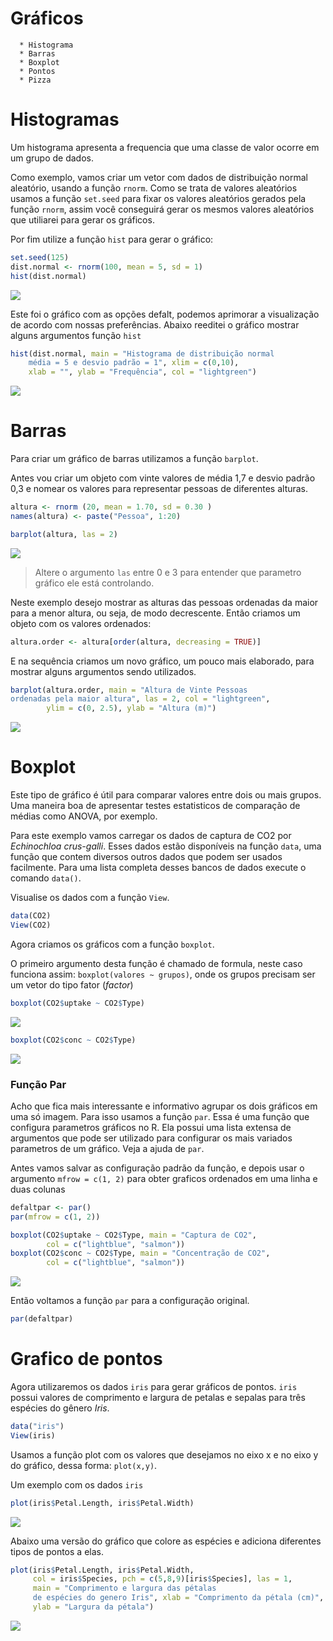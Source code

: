 # Gráficos


>     
      * Histograma
      * Barras
      * Boxplot
      * Pontos
      * Pizza

# Histogramas

Um histograma apresenta a frequencia que uma classe de valor ocorre em um grupo 
de dados. 

Como exemplo, vamos criar um vetor com dados de distribuição normal aleatório, usando a função `rnorm`. 
Como se trata de valores aleatórios usamos a função `set.seed` para fixar os valores aleatórios gerados pela função `rnorm`, 
assim você conseguirá gerar os mesmos valores aleatórios que utiliarei para gerar os gráficos.

Por fim utilize a função `hist` para gerar o gráfico:


```r
set.seed(125)
dist.normal <- rnorm(100, mean = 5, sd = 1)
hist(dist.normal)
```

![](GráficosMarkdown_files/figure-html/unnamed-chunk-1-1.png)<!-- -->

Este foi o gráfico com as opções defalt, podemos aprimorar a visualização de acordo com nossas preferências. Abaixo reeditei o gráfico mostrar alguns argumentos função `hist`



```r
hist(dist.normal, main = "Histograma de distribuição normal
    média = 5 e desvio padrão = 1", xlim = c(0,10),
    xlab = "", ylab = "Frequência", col = "lightgreen")
```

![](GráficosMarkdown_files/figure-html/unnamed-chunk-2-1.png)<!-- -->

# Barras

Para criar um gráfico de barras utilizamos a função `barplot`.

Antes vou criar um objeto com vinte valores de média 1,7 e desvio padrão 0,3 e nomear os valores para representar pessoas de diferentes alturas. 


```r
altura <- rnorm (20, mean = 1.70, sd = 0.30 )
names(altura) <- paste("Pessoa", 1:20)

barplot(altura, las = 2)
```

![](GráficosMarkdown_files/figure-html/unnamed-chunk-3-1.png)<!-- -->

>Altere o argumento `las` entre 0 e 3 para entender que parametro gráfico ele está controlando.

Neste exemplo desejo mostrar as alturas das pessoas ordenadas da maior para a menor altura, ou seja, de modo decrescente. Então criamos um objeto com os valores ordenados:

```r
altura.order <- altura[order(altura, decreasing = TRUE)]
```

E na sequência criamos um novo gráfico, um pouco mais elaborado, para mostrar alguns argumentos sendo utilizados.


```r
barplot(altura.order, main = "Altura de Vinte Pessoas 
ordenadas pela maior altura", las = 2, col = "lightgreen", 
        ylim = c(0, 2.5), ylab = "Altura (m)")
```

![](GráficosMarkdown_files/figure-html/unnamed-chunk-5-1.png)<!-- -->

# Boxplot

Este tipo de gráfico é útil para comparar valores entre dois ou mais grupos. Uma maneira boa de apresentar testes estatisticos de comparação de médias como ANOVA, por exemplo.

Para este exemplo vamos carregar os dados de captura de CO2 por *Echinochloa crus-galli*. Esses dados estão disponíveis na função `data`, uma função que contem diversos outros dados que podem ser usados facilmente. Para uma lista completa desses bancos de dados execute o comando `data()`. 

Visualise os dados com a função `View`.


```r
data(CO2)
View(CO2)
```

Agora criamos os gráficos com a função `boxplot`. 

O primeiro argumento desta função é chamado de formula, neste caso funciona assim: `boxplot(valores ~ grupos)`, onde os grupos precisam ser um vetor do tipo fator (*factor*)


```r
boxplot(CO2$uptake ~ CO2$Type)
```

![](GráficosMarkdown_files/figure-html/unnamed-chunk-7-1.png)<!-- -->

```r
boxplot(CO2$conc ~ CO2$Type)
```

![](GráficosMarkdown_files/figure-html/unnamed-chunk-7-2.png)<!-- -->


### Função Par

Acho que fica mais interessante e informativo agrupar os dois gráficos em uma só imagem. Para isso usamos a função `par`. Essa é uma função que configura parametros gráficos no R. Ela possui uma lista extensa de argumentos que pode ser utilizado para configurar os mais variados parametros de um gráfico. Veja a ajuda de `par`.

Antes vamos salvar as configuração padrão da função, e depois usar o argumento `mfrow = c(1, 2)` para obter graficos ordenados em uma linha e duas colunas

```r
defaltpar <- par()
par(mfrow = c(1, 2))

boxplot(CO2$uptake ~ CO2$Type, main = "Captura de CO2", 
        col = c("lightblue", "salmon"))
boxplot(CO2$conc ~ CO2$Type, main = "Concentração de CO2",
        col = c("lightblue", "salmon"))
```

![](GráficosMarkdown_files/figure-html/unnamed-chunk-8-1.png)<!-- -->

Então voltamos a função `par` para a configuração original.

```r
par(defaltpar)
```

# Grafico de pontos

Agora utilizaremos os dados `iris` para gerar gráficos de pontos. `iris` possui valores de comprimento e largura de petalas e sepalas para três espécies do gênero *Iris*. 


```r
data("iris")
View(iris)
```


Usamos a função plot com os valores que desejamos no eixo x e no eixo y do gráfico, dessa forma: `plot(x,y)`.

Um exemplo com os dados `iris`

```r
plot(iris$Petal.Length, iris$Petal.Width)
```

![](GráficosMarkdown_files/figure-html/unnamed-chunk-11-1.png)<!-- -->

Abaixo uma versão do gráfico que colore as espécies e adiciona diferentes tipos de pontos a elas. 


```r
plot(iris$Petal.Length, iris$Petal.Width, 
     col = iris$Species, pch = c(5,8,9)[iris$Species], las = 1,
     main = "Comprimento e largura das pétalas 
     de espécies do genero Iris", xlab = "Comprimento da pétala (cm)", 
     ylab = "Largura da pétala")
```

![](GráficosMarkdown_files/figure-html/unnamed-chunk-12-1.png)<!-- -->
